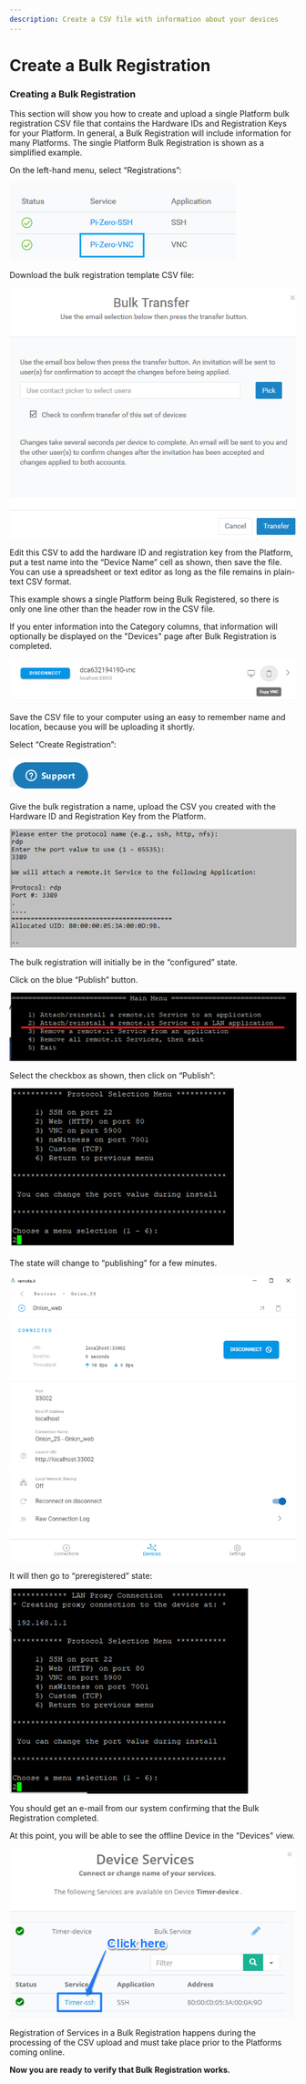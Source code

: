 ```yaml
---
description: Create a CSV file with information about your devices
---
```


# Create a Bulk Registration

### **Creating a Bulk Registration**

This section will show you how to create and upload a single Platform bulk registration CSV file that contains the Hardware IDs and Registration Keys for your Platform.  In general, a Bulk Registration will include information for many Platforms.  The single Platform Bulk Registration is shown as a simplified example.

On the left-hand menu, select “Registrations”:

![](../../.gitbook/assets/image%20%28511%29.png)

Download the bulk registration template CSV file:

![](../../.gitbook/assets/image%20%28431%29.png)

Edit this CSV to add the hardware ID and registration key from the Platform, put a test name into the “Device Name” cell as shown, then save the file.  You can use a spreadsheet or text editor as long as the file remains in plain-text CSV format.

This example shows a single Platform being Bulk Registered, so there is only one line other than the header row in the CSV file.

If you enter information into the Category columns, that information will optionally be displayed on the "Devices" page after Bulk Registration is completed.

![](../../.gitbook/assets/image%20%28481%29.png)

Save the CSV file to your computer using an easy to remember name and location, because you will be uploading it shortly.

Select “Create Registration”:

![](../../.gitbook/assets/image%20%28180%29.png)

Give the bulk registration a name, upload the CSV you created with the Hardware ID and Registration Key from the Platform.

![](../../.gitbook/assets/image%20%28437%29.png)

The bulk registration will initially be in the “configured” state.  

Click on the blue “Publish” button.

![](../../.gitbook/assets/image%20%2872%29.png)

Select the checkbox as shown, then click on “Publish”:

![](../../.gitbook/assets/image%20%28305%29.png)

The state will change to “publishing” for a few minutes.

![](../../.gitbook/assets/image%20%28457%29.png)

It will then go to “preregistered” state:

![](../../.gitbook/assets/image%20%28193%29.png)

You should get an e-mail from our system confirming that the Bulk Registration completed.

At this point, you will be able to see the offline Device in the "Devices" view.  

![](../../.gitbook/assets/image%20%28195%29.png)

Registration of Services in a Bulk Registration happens during the processing of the CSV upload and must take place prior to the Platforms coming online.

**Now you are ready to verify that Bulk Registration works.**  



